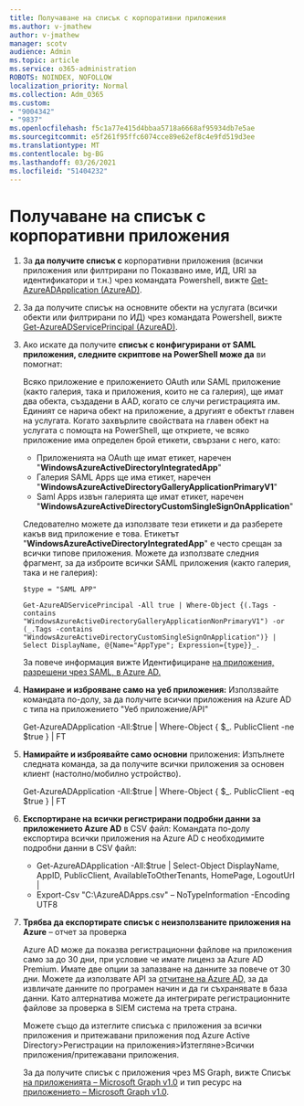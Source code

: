 ```yaml
---
title: Получаване на списък с корпоративни приложения
ms.author: v-jmathew
author: v-jmathew
manager: scotv
audience: Admin
ms.topic: article
ms.service: o365-administration
ROBOTS: NOINDEX, NOFOLLOW
localization_priority: Normal
ms.collection: Adm_O365
ms.custom:
- "9004342"
- "9837"
ms.openlocfilehash: f5c1a77e415d4bbaa5718a6668af95934db7e5ae
ms.sourcegitcommit: e5f261f95ffc6074cce89e62ef8c4e9fd519d3ee
ms.translationtype: MT
ms.contentlocale: bg-BG
ms.lasthandoff: 03/26/2021
ms.locfileid: "51404232"
---
```

# <a name="get-a-list-of-enterprise-applications"></a>Получаване на списък с корпоративни приложения

1. За **да получите списък с** корпоративни приложения (всички приложения или филтрирани по Показвано име, ИД, URI за идентификатори и т.н.) чрез командата Powershell, вижте [Get-AzureADApplication (AzureAD)](https://docs.microsoft.com/powershell/module/azuread/get-azureadapplication).
2. За да получите списък на основните обекти на услугата (всички обекти или филтрирани по ИД) чрез командата Powershell, вижте [Get-AzureADServicePrincipal (AzureAD)](https://docs.microsoft.com/powershell/module/azuread/get-azureadserviceprincipal).
3. Ако искате да получите **списък с конфигурирани от SAML приложения, следните скриптове на PowerShell може да** ви помогнат:

    Всяко приложение е приложението OAuth или SAML приложение (както галерия, така и приложения, които не са галерия), ще имат два обекта, създадени в AAD, когато се случи регистрацията им. Единият се нарича обект на приложение, а другият е обектът главен на услугата. Когато захвърлите свойствата на главен обект на услугата с помощта на PowerShell, ще откриете, че всяко приложение има определен брой етикети, свързани с него, като:

    - Приложенията на OAuth ще имат етикет, наречен "**WindowsAzureActiveDirectoryIntegratedApp**"
    - Галерия SAML Apps ще има етикет, наречен "**WindowsAzureActiveDirectoryGalleryApplicationPrimaryV1**"
    - Saml Apps извън галерията ще имат етикет, наречен "**WindowsAzureActiveDirectoryCustomSingleSignOnApplication**"

    Следователно можете да използвате тези етикети и да разберете какъв вид приложение е това. Етикетът "**WindowsAzureActiveDirectoryIntegratedApp**" е често срещан за всички типове приложения. Можете да използвате следния фрагмент, за да изброите всички SAML приложения (както галерия, така и не галерия):

    `$type = "SAML APP"`

    `Get-AzureADServicePrincipal -All true | Where-Object {(.Tags -contains "WindowsAzureActiveDirectoryGalleryApplicationNonPrimaryV1") -or (_.Tags -contains "WindowsAzureActiveDirectoryCustomSingleSignOnApplication")} | Select DisplayName, @{Name="AppType"; Expression={type}}_.`

    За повече информация вижте Идентифициране [на приложения, разрешени чрез SAML, в Azure AD.](https://docs.microsoft.com/answers/questions/24259/identify-saml-enabled-apps-in-azure-ad.html)

4. **Намиране и изброяване само на уеб приложения:** Използвайте командата по-долу, за да получите всички приложения на Azure AD с типа на приложението "Уеб приложение/API"

    Get-AzureADApplication -All:$true | Where-Object { $_. PublicClient -ne $true } | FT
5. **Намирайте и изброявайте само основни** приложения: Изпълнете следната команда, за да получите всички приложения за основен клиент (настолно/мобилно устройство).

    Get-AzureADApplication -All:$true | Where-Object { $_. PublicClient -eq $true } | FT
6. **Експортиране на всички регистрирани подробни данни за приложението Azure AD** в CSV файл: Командата по-долу експортира всички приложения на Azure AD с необходимите подробни данни в CSV файл:

    - Get-AzureADApplication -All:$true | Select-Object DisplayName, AppID, PublicClient, AvailableToOtherTenants, HomePage, LogoutUrl |
    - Export-Csv "C:\AzureADApps.csv" – NoTypeInformation -Encoding UTF8

7. **Трябва да експортирате списък с неизползваните приложения на Azure** – отчет за проверка

    Azure AD може да показва регистрационни файлове на приложения само за до 30 дни, при условие че имате лиценз за Azure AD Premium.
    Имате две опции за запазване на данните за повече от 30 дни. Можете да използвате API за [отчитане на Azure AD,](https://docs.microsoft.com/azure/active-directory/reports-monitoring/concept-reporting-api) за да извличате данните по програмен начин и да ги съхранявате в база данни. Като алтернатива можете да интегрирате регистрационните файлове за проверка в SIEM система на трета страна.

    Можете също да изтеглите списъка с приложения за всички приложения и притежавани приложения под Azure Active Directory>Регистрации на приложения>Изтегляне>Всички приложения/притежавани приложения.

    За да получите списък с приложения чрез MS Graph, вижте Списък [на приложенията – Microsoft Graph v1.0](https://docs.microsoft.com/graph/api/application-list) и тип ресурс на [приложението – Microsoft Graph v1.0](https://docs.microsoft.com/graph/api/resources/application).
